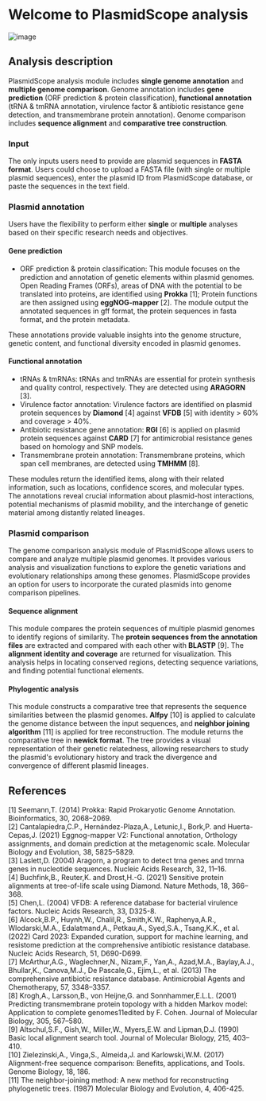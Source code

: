 # Welcome to PlasmidScope analysis

![image](/Figures/Plasmid_analysis.png)

## Analysis description
PlasmidScope analysis module includes **single genome annotation** and **multiple genome comparison**. Genome annotation includes **gene prediction** (ORF prediction & protein classification), **functional annotation** (tRNA & tmRNA annotation, virulence factor & antibiotic resistance gene detection, and transmembrane protein annotation). Genome comparison includes **sequence alignment** and **comparative tree construction**.

### Input
The only inputs users need to provide are plasmid sequences in **FASTA format**. Users could choose to upload a FASTA file (with single or multiple plasmid sequences), enter the plasmid ID from PlasmidScope database, or paste the sequences in the text field.

### Plasmid annotation
Users have the flexibility to perform either **single** or **multiple** analyses based on their specific research needs and objectives.

#### Gene prediction
+ ORF prediction & protein classification: This module focuses on the prediction and annotation of genetic elements within plasmid genomes. Open Reading Frames (ORFs), areas of DNA with the potential to be translated into proteins, are identified using **Prokka** [1]; Protein functions are then assigned using **eggNOG-mapper** [2]. The module output the annotated sequences in gff format, the protein sequences in fasta format, and the protein metadata.

These annotations provide valuable insights into the genome structure, genetic content, and functional diversity encoded in plasmid genomes.

#### Functional annotation
+ tRNAs & tmRNAs: tRNAs and tmRNAs are essential for protein synthesis and quality control, respectively. They are detected using **ARAGORN** [3].
+ Virulence factor annotation: Virulence factors are identified on plasmid protein sequences by **Diamond** [4] against **VFDB** [5] with identity > 60% and coverage > 40%.
+ Antibiotic resistance gene annotation: **RGI** [6] is applied on plasmid protein sequences against **CARD** [7] for antimicrobial resistance genes based on homology and SNP models.
+ Transmembrane protein annotation: Transmembrane proteins, which span cell membranes, are detected using **TMHMM** [8].

These modules return the identified items, along with their related information, such as locations, confidence scores, and molecular types. The annotations reveal crucial information about plasmid-host interactions, potential mechanisms of plasmid mobility, and the interchange of genetic material among distantly related lineages.

### Plasmid comparison
The genome comparison analysis module of PlasmidScope allows users to compare and analyze multiple plasmid genomes. It provides various analysis and visualization functions to explore the genetic variations and evolutionary relationships among these genomes. PlasmidScope provides an option for users to incorporate the curated plasmids into genome comparison pipelines.

#### Sequence alignment
This module compares the protein sequences of multiple plasmid genomes to identify regions of similarity. The **protein sequences from the annotation files** are extracted and compared with each other with **BLASTP** [9]. The **alignment identity and coverage** are returned for visualization. This analysis helps in locating conserved regions, detecting sequence variations, and finding potential functional elements.

#### Phylogentic analysis
This module constructs a comparative tree that represents the sequence similarities between the plasmid genomes. **Alfpy** [10] is applied to calculate the genome distance between the input sequences, and **neighbor joining algorithm** [11] is applied for tree reconstruction. The module returns the comparative tree in **newick format**. The tree provides a visual representation of their genetic relatedness, allowing researchers to study the plasmid's evolutionary history and track the divergence and convergence of different plasmid lineages.

## References
[1] Seemann,T. (2014) Prokka: Rapid Prokaryotic Genome Annotation. Bioinformatics, 30, 2068–2069.<br>
[2] Cantalapiedra,C.P., Hernández-Plaza,A., Letunic,I., Bork,P. and Huerta-Cepas,J. (2021) Eggnog-mapper V2: Functional annotation, Orthology assignments, and domain prediction at the metagenomic scale. Molecular Biology and Evolution, 38, 5825–5829. <br>
[3] Laslett,D. (2004) Aragorn, a program to detect trna genes and tmrna genes in nucleotide sequences. Nucleic Acids Research, 32, 11–16. <br>
[4] Buchfink,B., Reuter,K. and Drost,H.-G. (2021) Sensitive protein alignments at tree-of-life scale using Diamond. Nature Methods, 18, 366–368. <br>
[5] Chen,L. (2004) VFDB: A reference database for bacterial virulence factors. Nucleic Acids Research, 33, D325-8. <br>
[6] Alcock,B.P., Huynh,W., Chalil,R., Smith,K.W., Raphenya,A.R., Wlodarski,M.A., Edalatmand,A., Petkau,A., Syed,S.A., Tsang,K.K., et al. (2022) Card 2023: Expanded curation, support for machine learning, and resistome prediction at the comprehensive antibiotic resistance database. Nucleic Acids Research, 51, D690-D699. <br>
[7] McArthur,A.G., Waglechner,N., Nizam,F., Yan,A., Azad,M.A., Baylay,A.J., Bhullar,K., Canova,M.J., De Pascale,G., Ejim,L., et al. (2013) The comprehensive antibiotic resistance database. Antimicrobial Agents and Chemotherapy, 57, 3348–3357. <br>
[8] Krogh,A., Larsson,B., von Heijne,G. and Sonnhammer,E.L.L. (2001) Predicting transmembrane protein topology with a hidden Markov model: Application to complete genomes11edited by F. Cohen. Journal of Molecular Biology, 305, 567–580. <br>
[9] Altschul,S.F., Gish,W., Miller,W., Myers,E.W. and Lipman,D.J. (1990) Basic local alignment search tool. Journal of Molecular Biology, 215, 403–410. <br>
[10] Zielezinski,A., Vinga,S., Almeida,J. and Karlowski,W.M. (2017) Alignment-free sequence comparison: Benefits, applications, and Tools. Genome Biology, 18, 186. <br>
[11] The neighbor-joining method: A new method for reconstructing phylogenetic trees. (1987) Molecular Biology and Evolution, 4, 406-425. 

